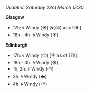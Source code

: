 *Updated: Saturday 23rd March 15:30*

**Glasgow**

* 17h: :cyclone: Windy (:sunny:) [:cyclone:(:partly_sunny:) as of 9h]
* 18h - 4h: :cyclone: Windy (:sunny:)

**Edinburgh**

* 17h: :cyclone: Windy (:partly_sunny:) [:umbrella: as of 17h]
* 18h - 0h: :cyclone: Windy (:sunny:)
* 1h, 2h: :cyclone: Windy (:partly_sunny:)
* 3h: :cyclone: Windy (:cloud:)
* 4h: :cyclone: Windy (:partly_sunny:)
